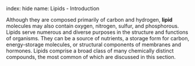 index: hide
name: Lipids - Introduction

Although they are composed primarily of carbon and hydrogen,  **lipid** molecules may also contain oxygen, nitrogen, sulfur, and phosphorous. Lipids serve numerous and diverse purposes in the structure and functions of organisms. They can be a source of nutrients, a storage form for carbon, energy-storage molecules, or structural components of membranes and hormones. Lipids comprise a broad class of many chemically distinct compounds, the most common of which are discussed in this section.
